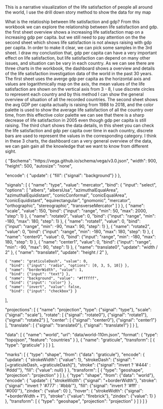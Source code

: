 <title>Life Satisfaction Research of all Countries</title>
<p>This is a narrative visualization of the life satisfaction of people all around the world, I use the drill down story method to show the data for my map</p>
<p>What is the relatioship between life satisfaction and gdp?
From this workbook we can explore the relationship between life satisfaction and gdp. the first sheet overview shows a increasing life satisfaction map on a increasing gdp per capita. but we still need to pay attention on the the second sheet which shows life satisfaction is not always raising with gdp per capita. In order to make it clear, we can pick some samples in the 3rd sheet. I draw my conclustion that, gdp per capita can have a very important effect on life satisfaction, but life satisfaction can depend on many other issues, and situation can be vary in each country.
As we can see there are three charts in the workbook, the dashboard shows a overview and details of the life satisfaction investigation data of the world in the past 30 years. 
The first sheet uses the averge gdp per capita as the horizontal axis and values are logarithmically map on the axis,  the mean values of the life satisfaction are shown on the vertical axis from 3 - 8, I use discrete circles to represent each country and by this method I can show the general overview of situation of all the recorded countries.
The second sheet shows the avg GDP per capita actually is raising from 1988 to 2018, and the color palette is used to show the average life satisfaction of all the country over time, from this effective color palette we can see that there is a sharp decrease of life satisfaction in 2005 even though gdp per capita is still raising.
The third chart shows the data details, in this sheet you can check the life satisfaction and gdp per capita over time in each country, discrete  bars are used to represent the values in the corresponding category.
I think in these 3 charts, the dashboard can a very general overview of the data, we can gain gain all the knowledge that we want to know from different sight.
</p>
{
  "$schema": "https://vega.github.io/schema/vega/v3.0.json",
  "width": 900,
  "height": 500,
  "autosize": "none",

  "encode": {
    "update": {
      "fill": {"signal": "background"}
    }
  },

  "signals": [
    {
      "name": "type",
      "value": "mercator",
      "bind": {
        "input": "select",
        "options": [
          "albers",
          "albersUsa",
          "azimuthalEqualArea",
          "azimuthalEquidistant",
          "conicConformal",
          "conicEqualArea",
          "conicEquidistant",
          "equirectangular",
          "gnomonic",
          "mercator",
          "orthographic",
          "stereographic",
          "transverseMercator"
        ]
      }
    },
    { "name": "scale", "value": 150,
      "bind": {"input": "range", "min": 50, "max": 2000, "step": 1} },
    { "name": "rotate0", "value": 0,
      "bind": {"input": "range", "min": -180, "max": 180, "step": 1} },
    { "name": "rotate1", "value": 0,
      "bind": {"input": "range", "min": -90, "max": 90, "step": 1} },
    { "name": "rotate2", "value": 0,
      "bind": {"input": "range", "min": -180, "max": 180, "step": 1} },
    { "name": "center0", "value": 0,
      "bind": {"input": "range", "min": -180, "max": 180, "step": 1} },
    { "name": "center1", "value": 0,
      "bind": {"input": "range", "min": -90, "max": 90, "step": 1} },
    { "name": "translate0", "update": "width / 2" },
    { "name": "translate1", "update": "height / 2" },

    { "name": "graticuleDash", "value": 0,
      "bind": {"input": "radio", "options": [0, 3, 5, 10]} },
    { "name": "borderWidth", "value": 1,
      "bind": {"input": "text"} },
    { "name": "background", "value": "#ffffff",
      "bind": {"input": "color"} },
    { "name": "invert", "value": false,
      "bind": {"input": "checkbox"} }
  ],

  "projections": [
    {
      "name": "projection",
      "type": {"signal": "type"},
      "scale": {"signal": "scale"},
      "rotate": [
        {"signal": "rotate0"},
        {"signal": "rotate1"},
        {"signal": "rotate2"}
      ],
      "center": [
        {"signal": "center0"},
        {"signal": "center1"}
      ],
      "translate": [
        {"signal": "translate0"},
        {"signal": "translate1"}
      ]
    }
  ],

  "data": [
    {
      "name": "world",
      "url": "data/world-110m.json",
      "format": {
        "type": "topojson",
        "feature": "countries"
      }
    },
    {
      "name": "graticule",
      "transform": [
        { "type": "graticule" }
      ]
    }
  ],

  "marks": [
    {
      "type": "shape",
      "from": {"data": "graticule"},
      "encode": {
        "update": {
          "strokeWidth": {"value": 1},
          "strokeDash": {"signal": "[+graticuleDash, +graticuleDash]"},
          "stroke": {"signal": "invert ? '#444' : '#ddd'"},
          "fill": {"value": null}
        }
      },
      "transform": [
        { "type": "geoshape", "projection": "projection" }
      ]
    },
    {
      "type": "shape",
      "from": {"data": "world"},
      "encode": {
        "update": {
          "strokeWidth": {"signal": "+borderWidth"},
          "stroke": {"signal": "invert ? '#777' : '#bbb'"},
          "fill": {"signal": "invert ? '#fff' : '#000'"},
          "zindex": {"value": 0}
        },
        "hover": {
          "strokeWidth": {"signal": "+borderWidth + 1"},
          "stroke": {"value": "firebrick"},
          "zindex": {"value": 1}
        }
      },
      "transform": [
        { "type": "geoshape", "projection": "projection" }
      ]
    }
  ]
}

